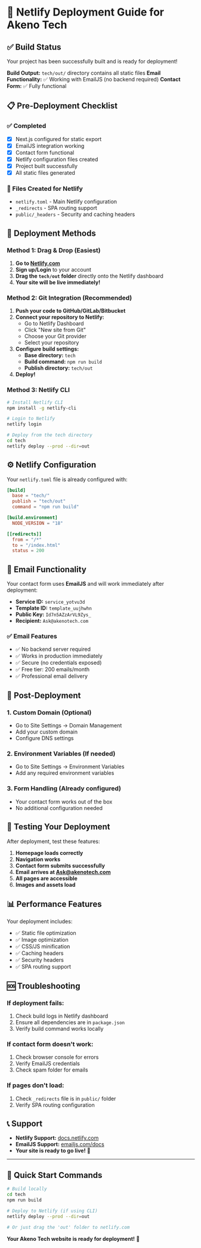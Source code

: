 # 🚀 Netlify Deployment Guide for Akeno Tech

## ✅ Build Status
Your project has been successfully built and is ready for deployment!

**Build Output:** `tech/out/` directory contains all static files
**Email Functionality:** ✅ Working with EmailJS (no backend required)
**Contact Form:** ✅ Fully functional

## 📋 Pre-Deployment Checklist

### ✅ Completed
- [x] Next.js configured for static export
- [x] EmailJS integration working
- [x] Contact form functional
- [x] Netlify configuration files created
- [x] Project built successfully
- [x] All static files generated

### 📁 Files Created for Netlify
- `netlify.toml` - Main Netlify configuration
- `_redirects` - SPA routing support
- `public/_headers` - Security and caching headers

## 🚀 Deployment Methods

### Method 1: Drag & Drop (Easiest)

1. **Go to [Netlify.com](https://netlify.com)**
2. **Sign up/Login** to your account
3. **Drag the `tech/out` folder** directly onto the Netlify dashboard
4. **Your site will be live immediately!**

### Method 2: Git Integration (Recommended)

1. **Push your code to GitHub/GitLab/Bitbucket**
2. **Connect your repository to Netlify:**
   - Go to Netlify Dashboard
   - Click "New site from Git"
   - Choose your Git provider
   - Select your repository
3. **Configure build settings:**
   - **Base directory:** `tech`
   - **Build command:** `npm run build`
   - **Publish directory:** `tech/out`
4. **Deploy!**

### Method 3: Netlify CLI

```bash
# Install Netlify CLI
npm install -g netlify-cli

# Login to Netlify
netlify login

# Deploy from the tech directory
cd tech
netlify deploy --prod --dir=out
```

## ⚙️ Netlify Configuration

Your `netlify.toml` file is already configured with:

```toml
[build]
  base = "tech/"
  publish = "tech/out"
  command = "npm run build"

[build.environment]
  NODE_VERSION = "18"

[[redirects]]
  from = "/*"
  to = "/index.html"
  status = 200
```

## 📧 Email Functionality

Your contact form uses **EmailJS** and will work immediately after deployment:

- **Service ID:** `service_yotvu3d`
- **Template ID:** `template_uujhwhn`
- **Public Key:** `Id7n5AZzArVL9Zys_`
- **Recipient:** `Ask@akenotech.com`

### ✅ Email Features
- ✅ No backend server required
- ✅ Works in production immediately
- ✅ Secure (no credentials exposed)
- ✅ Free tier: 200 emails/month
- ✅ Professional email delivery

## 🔧 Post-Deployment

### 1. Custom Domain (Optional)
- Go to Site Settings → Domain Management
- Add your custom domain
- Configure DNS settings

### 2. Environment Variables (If needed)
- Go to Site Settings → Environment Variables
- Add any required environment variables

### 3. Form Handling (Already configured)
- Your contact form works out of the box
- No additional configuration needed

## 🧪 Testing Your Deployment

After deployment, test these features:

1. **Homepage loads correctly**
2. **Navigation works**
3. **Contact form submits successfully**
4. **Email arrives at Ask@akenotech.com**
5. **All pages are accessible**
6. **Images and assets load**

## 📊 Performance Features

Your deployment includes:
- ✅ Static file optimization
- ✅ Image optimization
- ✅ CSS/JS minification
- ✅ Caching headers
- ✅ Security headers
- ✅ SPA routing support

## 🆘 Troubleshooting

### If deployment fails:
1. Check build logs in Netlify dashboard
2. Ensure all dependencies are in `package.json`
3. Verify build command works locally

### If contact form doesn't work:
1. Check browser console for errors
2. Verify EmailJS credentials
3. Check spam folder for emails

### If pages don't load:
1. Check `_redirects` file is in `public/` folder
2. Verify SPA routing configuration

## 📞 Support

- **Netlify Support:** [docs.netlify.com](https://docs.netlify.com)
- **EmailJS Support:** [emailjs.com/docs](https://www.emailjs.com/docs)
- **Your site is ready to go live!** 🎉

---

## 🎯 Quick Start Commands

```bash
# Build locally
cd tech
npm run build

# Deploy to Netlify (if using CLI)
netlify deploy --prod --dir=out

# Or just drag the 'out' folder to netlify.com
```

**Your Akeno Tech website is ready for deployment!** 🚀

